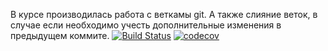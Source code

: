 В курсе производилась работа с веткамы git.
А также слияние веток, в случае если необходимо учесть дополнительные изменения в предыдущем коммите.
[![Build Status](https://travis-ci.com/denisRudie/job4j_design.svg?branch=master)](https://travis-ci.com/denisRudie/job4j_design)
[![codecov](https://codecov.io/gh/denisRudie/job4j_design/branch/master/graph/badge.svg)](https://codecov.io/gh/denisRudie/job4j_design)